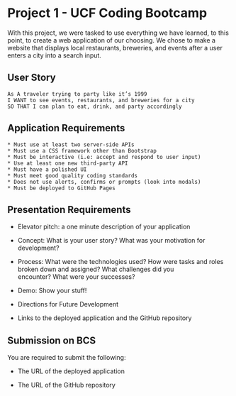 # Project 1 - UCF Coding Bootcamp

With this project, we were tasked to use everything we have learned, to this point, to create a web application of our choosing. We chose to make a website that displays local restaurants, breweries, and events after a user enters a city into a search input. 


## User Story

``` 
As A traveler trying to party like it’s 1999
I WANT to see events, restaurants, and breweries for a city
SO THAT I can plan to eat, drink, and party accordingly 
```

## Application Requirements

```
* Must use at least two server-side APIs
* Must use a CSS framework other than Bootstrap
* Must be interactive (i.e: accept and respond to user input)
* Use at least one new third-party API
* Must have a polished UI
* Must meet good quality coding standards
* Does not use alerts, confirms or prompts (look into modals)
* Must be deployed to GitHub Pages
```  

## Presentation Requirements 

* Elevator pitch: a one minute description of your application

* Concept: What is your user story? What was your motivation for development?

* Process: What were the technologies used? How were tasks and roles broken down and assigned? What challenges did you      
  encounter? What were your successes?

* Demo: Show your stuff!

* Directions for Future Development

* Links to the deployed application and the GitHub repository


## Submission on BCS

You are required to submit the following:

* The URL of the deployed application

* The URL of the GitHub repository















